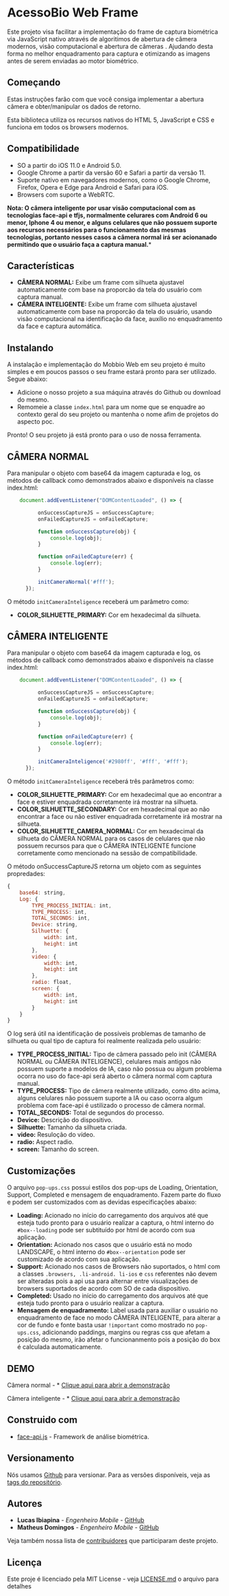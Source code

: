 # AcessoBio Web Frame

Este projeto visa facilitar a implementação do frame de captura biométrica via JavaScript nativo através de algoritimos de abertura de câmera modernos, visão computacional e abertura de câmeras . Ajudando desta forma no melhor enquadramento para captura e otimizando as imagens antes de serem enviadas ao motor biométrico.

## Começando

Estas instruções farão com que você consiga implementar a abertura câmera e obter/manipular os dados de retorno.
 
Esta biblioteca utiliza os recursos nativos do HTML 5, JavaScript e CSS e funciona em todos os browsers modernos.


## Compatibilidade 

- SO a partir do iOS 11.0 e Android 5.0. 
- Google Chrome a partir da versão 60 e Safari a partir da versão 11. 
- Suporte nativo em navegadores modernos, como o Google Chrome, Firefox, Opera e Edge para Android e Safari para iOS. 
- Browsers com suporte a WebRTC. 

**Nota: O câmera inteligente por usar visão computacional com as tecnologias face-api e tfjs, 
   normalmente celurares com Android 6 ou menor, Iphone 4 ou menor, e alguns celulares que não possuem suporte aos recursos necessários para o funcionamento das mesmas
   tecnologias, portanto nesses casos a câmera normal irá ser acionanado permitindo que o usuário faça a captura manual.***

 ## Características

- **CÂMERA NORMAL:** Exibe um frame com silhueta ajustavel automaticamente com base na proporcão da tela do usuário com captura manual. 
- **CÂMERA INTELIGENTE:** Exibe um frame com silhueta ajustavel automaticamente com base na proporcão da tela do usuário, usando visão computacional na identificação da face, auxílio no enquadramento da face e captura automática.

## Instalando

A instalação e implementação do Mobbio Web em seu projeto é muito simples e em poucos passos o seu frame estará pronto para ser utilizado. Segue abaixo: 

- Adicione o nosso projeto a sua máquina através do Github ou download do mesmo. 
- Remomeie a classe ``index.html`` para um nome que se enquadre ao contexto geral do seu projeto ou mantenha o nome afim de projetos do aspecto poc.

Pronto! O seu projeto já está pronto para o uso de nossa ferramenta.

## CÂMERA NORMAL

Para manipular o objeto com base64 da imagem capturada e log, os métodos de callback como demonstrados abaixo e disponíveis na classe index.html:

  ```javascript
      document.addEventListener("DOMContentLoaded", () => {

            onSuccessCaptureJS = onSuccessCapture;
            onFailedCaptureJS = onFailedCapture;

            function onSuccessCapture(obj) {
                console.log(obj);
            }

            function onFailedCapture(err) {
                console.log(err);
            }

            initCameraNormal('#fff');   
        });
  
```

O método ``initCameraInteligence`` receberá um parâmetro como:

  - **COLOR_SILHUETTE_PRIMARY:** Cor em hexadecimal da silhueta.

## CÂMERA INTELIGENTE

Para manipular o objeto com base64 da imagem capturada e log, os métodos de callback como demonstrados abaixo e disponíveis na classe index.html:

  ```javascript
      document.addEventListener("DOMContentLoaded", () => {

            onSuccessCaptureJS = onSuccessCapture;
            onFailedCaptureJS = onFailedCapture;

            function onSuccessCapture(obj) {
                console.log(obj);
            }

            function onFailedCapture(err) {
                console.log(err);
            }

            initCameraInteligence('#2980ff', '#fff', '#fff');
        });
  
```

O método ``initCameraInteligence`` receberá três parâmetros como:

  - **COLOR_SILHUETTE_PRIMARY:** Cor em hexadecimal que ao encontrar a face e estiver enquadrada corretamente irá mostrar na silhueta.
  - **COLOR_SILHUETTE_SECONDARY:** Cor em hexadecimal que ao não encontrar a face ou não estiver enquadrada corretamente irá mostrar na silhueta.
  - **COLOR_SILHUETTE_CAMERA_NORMAL:** Cor em hexadecimal da silhueta do CÂMERA NORMAL para os casos de celulares que não possuem recursos para que o CÂMERA INTELIGENTE funcione corretamente como mencionado na sessão de compatibilidade.

O método onSuccessCaptureJS retorna um objeto com as seguintes propredades:

```javascript
{
    base64: string,
    Log: {
        TYPE_PROCESS_INITIAL: int,
        TYPE_PROCESS: int,
        TOTAL_SECONDS: int,
        Device: string,
        Silhuette: {
            width: int,
            height: int
        },
        video: {
            width: int,
            height: int
        },
        radio: float,
        screen: {
            width: int,
            height: int
        }
    }
}
```
 O log será útil na identificação de possíveis problemas de tamanho de silhueta ou qual tipo de captura foi realmente realizada pelo usuário:
 
 - **TYPE_PROCESS_INITIAL:** Tipo de câmera passado pelo init (CÂMERA NORMAL ou CÂMERA INTELIGENCE), celulares mais antigos não 
 possuem suporte a modelos de IA, caso não possua ou algum problema ocorra no uso do face-api será aberto o câmera normal com captura manual.
 - **TYPE_PROCESS:** Tipo de câmera realmente utilizado, como dito acima, alguns celulares não possuem suporte a IA ou caso ocorra algum problema com face-api é ustilizado o processo
 de câmera normal.
 - **TOTAL_SECONDS:** Total de segundos do processo.
 - **Device:** Descrição do dispositivo.
 - **Silhuette:** Tamanho da silhueta criada.
 - **video:** Resuloção do vídeo.
 - **radio:** Aspect radio.
 - **screen:** Tamanho do screen.
 
## Customizações

O arquivo ``pop-ups.css`` possui estilos dos pop-ups de Loading, Orientation, Support, Completed e mensagem de enquadramento. Fazem parte do fluxo e podem ser customizados com as devidas especificações abaixo:

   - **Loading:** Acionado no início do carregamento dos arquivos até que esteja tudo pronto para o usuário realizar a captura, o html interno do ``#box--loading`` pode ser subtituído por html de acordo com sua aplicação.
   - **Orientation:** Acionado nos casos que o usuário está no modo LANDSCAPE, o html interno do ``#box--orientation`` pode ser customizado de acordo com sua aplicação.
   - **Support:** Acionado nos casos de Browsers não suportados, o html com a classes ``.browsers, .li-android. li-ios`` e ``css`` referentes não devem ser alteradas pois a api usa para alternar entre visualizações de browsers suportados de acordo com SO de cada dispositivo.
   - **Completed:** Usado no início do carregamento dos arquivos até que esteja tudo pronto para o usuário realizar a captura.
   - **Mensagem de enquadramento:** Label usada para auxiliar o usuário no enquadramento de face no modo CÂMERA INTELIGENTE, para alterar a cor de fundo e fonte basta usar ``!important`` como mostrado no ``pop-ups.css``, adicionando paddings, margins ou regras css que afetam a posição do mesmo, irão afetar o funcionanmento pois a posição
   do box é calculada automaticamente.
 
## DEMO

Câmera normal - * [Clique aqui para abrir a demonstração](https://biodevelopment.acesso.io/Crediario/mobbioweb/?type=1)

Câmera inteligente - * [Clique aqui para abrir a demonstração](https://biodevelopment.acesso.io/Crediario/mobbioweb/?type=2)


## Construido com

* [face-api.js](https://github.com/justadudewhohacks/face-api.js) - Framework de análise biométrica.


## Versionamento

Nós usamos [Github](https://github.com/) para versionar. Para as versões disponíveis, veja as [tags do repositório](https://github.com/acesso-io/mobbioweb/releases). 

## Autores

* **Lucas Ibiapina** - *Engenheiro Mobile* - [GitHub](https://github.com/lucas-ibiapina)
* **Matheus Domingos** - *Engenheiro Mobile* - [GitHub](https://github.com/MatheusDomingos)

Veja também nossa lista de [contribuidores](https://github.com/acesso-io/mobbioweb/graphs/contributors) que participaram deste projeto.

## Licença

Este proje é licenciado pela MIT License - veja [LICENSE.md](LICENSE.md) o arquivo para detalhes
